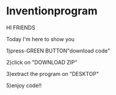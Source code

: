 # Inventionprogram
HI FRIENDS 

Today I'm here to show you


1)press-GREEN BUTTON"download code"

2)click on "DOWNLOAD ZIP"

3)extract the program on "DESKTOP"

5)enjoy code!!
